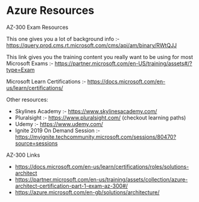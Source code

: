 # Azure Resources
AZ-300 Exam Resources

This one gives you a lot of background info :- 
https://query.prod.cms.rt.microsoft.com/cms/api/am/binary/RWtQJJ


This link gives you the training content you really want to be using for most
Microsoft Exams :-
https://partner.microsoft.com/en-US/training/assets#/?type=Exam

Microsoft Learn Certifications :-
https://docs.microsoft.com/en-us/learn/certifications/

Other resources:

* Skylines Academy :- https://www.skylinesacademy.com/
* Pluralsight :- https://www.pluralsight.com/ (checkout learning paths)
* Udemy :- https://www.udemy.com/
* Ignite 2019 On Demand Session :- https://myignite.techcommunity.microsoft.com/sessions/80470?source=sessions

AZ-300 Links
* https://docs.microsoft.com/en-us/learn/certifications/roles/solutions-architect
* https://partner.microsoft.com/en-us/training/assets/collection/azure-architect-certification-part-1-exam-az-300#/
* https://azure.microsoft.com/en-gb/solutions/architecture/